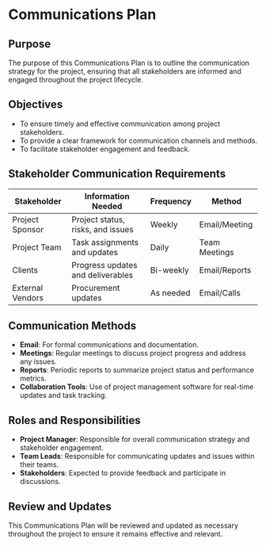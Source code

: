 # Communications Plan

## Purpose
The purpose of this Communications Plan is to outline the communication strategy for the project, ensuring that all stakeholders are informed and engaged throughout the project lifecycle.

## Objectives
- To ensure timely and effective communication among project stakeholders.
- To provide a clear framework for communication channels and methods.
- To facilitate stakeholder engagement and feedback.

## Stakeholder Communication Requirements
| Stakeholder        | Information Needed               | Frequency        | Method               |
|--------------------|----------------------------------|------------------|----------------------|
| Project Sponsor     | Project status, risks, and issues| Weekly           | Email/Meeting        |
| Project Team        | Task assignments and updates     | Daily            | Team Meetings        |
| Clients             | Progress updates and deliverables | Bi-weekly        | Email/Reports        |
| External Vendors    | Procurement updates              | As needed        | Email/Calls          |

## Communication Methods
- **Email**: For formal communications and documentation.
- **Meetings**: Regular meetings to discuss project progress and address any issues.
- **Reports**: Periodic reports to summarize project status and performance metrics.
- **Collaboration Tools**: Use of project management software for real-time updates and task tracking.

## Roles and Responsibilities
- **Project Manager**: Responsible for overall communication strategy and stakeholder engagement.
- **Team Leads**: Responsible for communicating updates and issues within their teams.
- **Stakeholders**: Expected to provide feedback and participate in discussions.

## Review and Updates
This Communications Plan will be reviewed and updated as necessary throughout the project to ensure it remains effective and relevant.